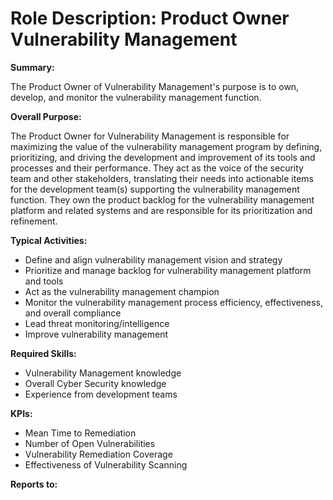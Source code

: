 # Role Description: Product Owner Vulnerability Management

**Summary:**

The Product Owner of Vulnerability Management's purpose is to own, develop, and monitor the vulnerability management function.

**Overall Purpose:**

The Product Owner for Vulnerability Management is responsible for maximizing the value of the vulnerability management program by defining, prioritizing, and driving the development and improvement of its tools and processes and their performance. They act as the voice of the security team and other stakeholders, translating their needs into actionable items for the development team(s) supporting the vulnerability management function. They own the product backlog for the vulnerability management platform and related systems and are responsible for its prioritization and refinement.

**Typical Activities:**

* Define and align vulnerability management vision and strategy
* Prioritize and manage backlog for vulnerability management platform and tools
* Act as the vulnerability management champion
* Monitor the vulnerability management process efficiency, effectiveness, and overall compliance
* Lead threat monitoring/intelligence
* Improve vulnerability management

**Required Skills:**

* Vulnerability Management knowledge
* Overall Cyber Security knowledge
* Experience from development teams

**KPIs:**

* Mean Time to Remediation
* Number of Open Vulnerabilities
* Vulnerability Remediation Coverage
* Effectiveness of Vulnerability Scanning

**Reports to:**
